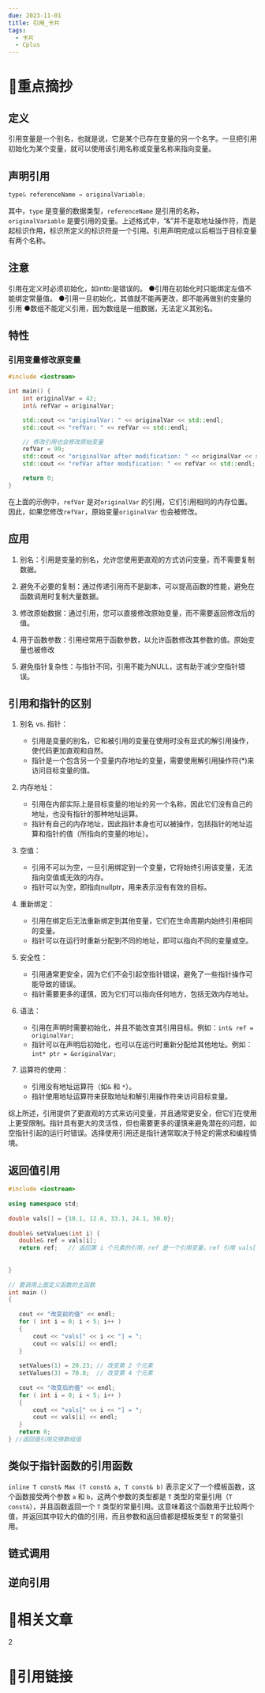 ```yaml
---
due: 2023-11-01
title: 引用_卡片
tags:
  - 卡片
  - Cplus
---
```

# 🍎重点摘抄
## 定义
引用变量是一个别名，也就是说，它是某个已存在变量的另一个名字。一旦把引用初始化为某个变量，就可以使用该引用名称或变量名称来指向变量。
## 声明引用
```cpp
type& referenceName = originalVariable;
```
其中，`type` 是变量的数据类型，`referenceName` 是引用的名称，`originalVariable` 是要引用的变量。上述格式中，“&”并不是取地址操作符，而是起标识作用，标识所定义的标识符是一个引用。引用声明完成以后相当于目标变量有两个名称。
## 注意
引用在定义时必须初始化，如intb:是错误的。
●引用在初始化时只能绑定左值不能绑定常量值。
●引用一旦初始化，其值就不能再更改，即不能再做别的变量的引用
●数组不能定义引用，因为数组是一组数据，无法定义其别名。
## 特性
### 引用变量修改原变量
```cpp
#include <iostream>

int main() {
    int originalVar = 42;
    int& refVar = originalVar;

    std::cout << "originalVar: " << originalVar << std::endl;
    std::cout << "refVar: " << refVar << std::endl;

    // 修改引用也会修改原始变量
    refVar = 99;
    std::cout << "originalVar after modification: " << originalVar << std::endl;
    std::cout << "refVar after modification: " << refVar << std::endl;

    return 0;
}
```
在上面的示例中，`refVar` 是对`originalVar` 的引用，它们引用相同的内存位置。因此，如果您修改`refVar`，原始变量`originalVar` 也会被修改。

## 应用
1. 别名：引用是变量的别名，允许您使用更直观的方式访问变量，而不需要复制数据。
    
2. 避免不必要的复制：通过传递引用而不是副本，可以提高函数的性能，避免在函数调用时复制大量数据。
    
3. 修改原始数据：通过引用，您可以直接修改原始变量，而不需要返回修改后的值。
    
4. 用于函数参数：引用经常用于函数参数，以允许函数修改其参数的值。原始变量也被修改
    
5. 避免指针复杂性：与指针不同，引用不能为NULL，这有助于减少空指针错误。

## 引用和指针的区别
1. 别名 vs. 指针：
    
    - 引用是变量的别名，它和被引用的变量在使用时没有显式的解引用操作，使代码更加直观和自然。
    - 指针是一个包含另一个变量内存地址的变量，需要使用解引用操作符(*)来访问目标变量的值。
2. 内存地址：
    
    - 引用在内部实际上是目标变量的地址的另一个名称，因此它们没有自己的地址，也没有指针的那种地址运算。
    - 指针有自己的内存地址，因此指针本身也可以被操作，包括指针的地址运算和指针的值（所指向的变量的地址）。
3. 空值：
    
    - 引用不可以为空，一旦引用绑定到一个变量，它将始终引用该变量，无法指向空值或无效的内存。
    - 指针可以为空，即指向nullptr，用来表示没有有效的目标。
4. 重新绑定：
    
    - 引用在绑定后无法重新绑定到其他变量，它们在生命周期内始终引用相同的变量。
    - 指针可以在运行时重新分配到不同的地址，即可以指向不同的变量或空。
5. 安全性：
    
    - 引用通常更安全，因为它们不会引起空指针错误，避免了一些指针操作可能导致的错误。
    - 指针需要更多的谨慎，因为它们可以指向任何地方，包括无效内存地址。
6. 语法：
    
    - 引用在声明时需要初始化，并且不能改变其引用目标。例如：`int& ref = originalVar;`
    - 指针可以在声明后初始化，也可以在运行时重新分配给其他地址。例如：`int* ptr = &originalVar;`
7. 运算符的使用：
    
    - 引用没有地址运算符（如`&` 和 `*`）。
    - 指针使用地址运算符来获取地址和解引用操作符来访问目标变量。


综上所述，引用提供了更直观的方式来访问变量，并且通常更安全，但它们在使用上更受限制。指针具有更大的灵活性，但也需要更多的谨慎来避免潜在的问题，如空指针引起的运行时错误。选择使用引用还是指针通常取决于特定的需求和编程情境。





## 返回值引用
```cpp
#include <iostream>
 
using namespace std;
 
double vals[] = {10.1, 12.6, 33.1, 24.1, 50.0};
 
double& setValues(int i) {  
   double& ref = vals[i];    
   return ref;   // 返回第 i 个元素的引用，ref 是一个引用变量，ref 引用 vals[i]
 
 
}
 
// 要调用上面定义函数的主函数
int main ()
{
 
   cout << "改变前的值" << endl;
   for ( int i = 0; i < 5; i++ )
   {
       cout << "vals[" << i << "] = ";
       cout << vals[i] << endl;
   }
 
   setValues(1) = 20.23; // 改变第 2 个元素
   setValues(3) = 70.8;  // 改变第 4 个元素
 
   cout << "改变后的值" << endl;
   for ( int i = 0; i < 5; i++ )
   {
       cout << "vals[" << i << "] = ";
       cout << vals[i] << endl;
   }
   return 0;
} //返回值引用交换数组值
``` 

## 类似于指针函数的引用函数
`inline T const& Max (T const& a, T const& b)` 表示定义了一个模板函数，这个函数接受两个参数 `a` 和 `b`，这两个参数的类型都是 `T` 类型的常量引用（`T const&`），并且函数返回一个 `T` 类型的常量引用。这意味着这个函数用于比较两个值，并返回其中较大的值的引用，而且参数和返回值都是模板类型 `T` 的常量引用。

## 链式调用
## 逆向引用

# 📒相关文章
2



# 🍏引用链接

